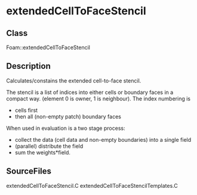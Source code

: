 # extendedCellToFaceStencil 
## Class
Foam::extendedCellToFaceStencil

## Description
Calculates/constains the extended cell-to-face stencil.

The stencil is a list of indices into either cells or boundary faces
in a compact way. (element 0 is owner, 1 is neighbour). The index numbering
is
- cells first
- then all (non-empty patch) boundary faces

When used in evaluation is a two stage process:
- collect the data (cell data and non-empty boundaries) into a
single field
- (parallel) distribute the field
- sum the weights*field.

## SourceFiles
extendedCellToFaceStencil.C
extendedCellToFaceStencilTemplates.C

